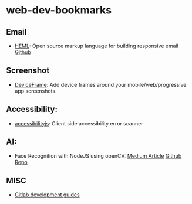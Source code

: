 # web-dev-bookmarks


## Email

- [HEML](https://heml.io/): Open source markup language for building responsive email [Github](https://github.com/SparkPost/heml)

## Screenshot

- [DeviceFrame](https://github.com/c0bra/deviceframe): Add device frames around your mobile/web/progressive app screenshots.

## Accessibility:

- [accessibilityjs](https://github.com/github/accessibilityjs): Client side accessibility error scanner

## AI:

- Face Recognition with NodeJS using openCV: [Medium Article](https://medium.com/@muehler.v/node-js-opencv-for-face-recognition-37fa7cb860e8) [Github Repo](https://github.com/justadudewhohacks/opencv4nodejs)


## MISC

- [Gitlab development guides](https://docs.gitlab.com/ee/development/README.html)
